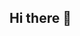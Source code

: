 ## Hi there 👋

<!--
**ardagmk/ardagmk** is a ✨ _special_ ✨ repository because its `README.md` (this file) appears on your GitHub profile.

<p align="center">  
<img src=" https://capsule-render.vercel.app/api?text=Welcome&animation=fadeIn&type=waving&color=gradient&height=100"/>
</p>

<a href=" https://www.instagram.com/thepiyushmalhotra/ ">  
<img height="50" src=" https://user-images.githubusercontent.com/46517096/1697974368-9798f39f46-499c-b14e-81f0a3f83a06.png ">
</a>

Here are some ideas to get you started:

- 🔭 I’m currently working on ...
- 🌱 I’m currently learning ...
- 👯 I’m looking to collaborate on ...
- 🤔 I’m looking for help with ...
- 💬 Ask me about ...
- 📫 How to reach me: ...
- 😄 Pronouns: ...
- ⚡ Fun fact: ...
-->
